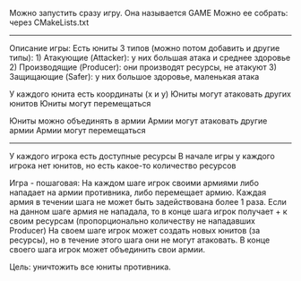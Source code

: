 Можно запустить сразу игру. Она называется GAME
Можно ее собрать: через CMakeLists.txt

------------------------------------------------------

Описание игры:
Есть юниты 3 типов (можно потом добавить и другие типы):
	1) Атакующие (Attacker):
		у них большая атака и среднее здоровье
	2) Производящие (Producer):
		они производят ресурсы, не атакуют
	3) Защищающие (Safer):
		у них большое здоровье, маленькая атака

У каждого юнита есть координаты (x и y)
Юниты могут атаковать других юнитов
Юниты могут перемещаться

Юниты можно объединять в армии
Армии могут атаковать другие армии
Армии могут перемещаться

----------------------------------------------------

У каждого игрока есть доступные ресурсы
В начале игры у каждого игрока нет юнитов, но есть какое-то количество ресурсов

Игра - пошаговая:
На каждом шаге игрок своими армиями либо нападает на армии противника,
	либо перемещает армию. Каждая армия в течении шага не может быть
	задействована более 1 раза. Если на данном шаге армия не нападала,
	то в конце шага игрок получает + к своим ресурсам
	(пропорционально количеству не нападавших Producer)
На своем шаге игрок может создать новых юнитов (за ресурсы), но в течение
	 этого шага они не могут атаковать.
В конце своего шага игрок может объединить свои армии.


Цель: уничтожить все юниты противника.